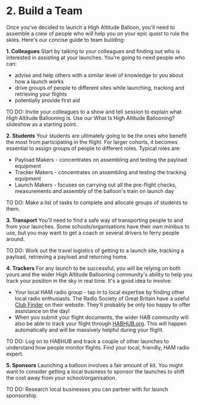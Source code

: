 # 2. Build a Team

Once you've decided to launch a High Altitude Balloon, you'll need to assemble a crew of people who will help you on your epic quest to rule the skies. Here's our concise guide to team building:

**1. Colleagues** Start by talking to your colleagues and finding out who is interested in assisting at your launches. You're going to need people who can:
  - advise and help others with a similar level of knowledge to you about how a launch works
  - drive groups of people to different sites while launching, tracking and retrieving your flights
  - potentially provide first aid 
  
TO DO:
Invite your colleagues to a show and tell session to explain what High Altitude Ballooning is. Use our What Is High Altitude Ballooning? slideshow as a starting point.

**2. Students** Your students are ultimately going to be the ones who benefit the most from participating in the flight. For larger cohorts, it becomes essential to assign groups of people to different roles. Typical roles are:
  - Payload Makers - concentrates on assembling and testing the payload equipment
  - Tracker Makers - concentrates on assembling and testing the tracking equipment
  - Launch Makers  - focuses on carrying out all the pre-flight checks, measurements and assembly of the balloon's train on launch day

TO DO:
Make a list of tasks to complete and allocate groups of students to them.

**3. Transport** You'll need to find a safe way of transporting people to and from your launches. Some schools/organisations have their own minibus to use, but you may want to get a coach or several drivers to ferry people around. 

TO DO:
Work out the travel logistics of getting to a launch site, tracking a payload, retrieving a payload and returning home.

**4. Trackers** For any launch to be successful, you will be relying on both yours and the wider High Altitude Ballooning community's ability to help you track your position in the sky in real time. It's a good idea to involve:
  - Your local HAM radio group - tap in to local expertise by finding other local radio enthusiasts. The Radio Society of Great Britain have a useful [Club Finder](https://thersgb.org/services/clubfinder/) on their website. They'll probably be only too happy to offer assistance on the day!
  - When you submit your flight documents, the wider HAB community will also be able to track your flight through [HABHUB.org](http://habhub.org/). This will happen automatically and will be massively helpful during your flight.
  
TO DO:
Log on to HABHUB and track a couple of other launches to understand how people monitor flights. Find your local, friendly, HAM radio expert.  
  
**5. Sponsors** Launching a balloon involves a fair amount of kit. You might want to consider getting a local business to sponsor the launches to shift the cost away from your school/organisation.

TO DO:
Research local businesses you can partner with for launch sponsorship.

 

